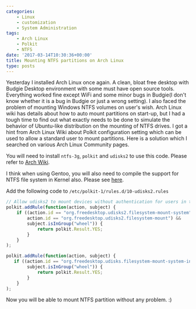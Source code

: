 ```yaml
---
categories:
    - Linux
    - customization
    - System Administration
tags:
    - Arch Linux
    - Polkit
    - NTFS
date: '2017-03-14T10:30:36+00:00'
title: Mounting NTFS partitions on Arch Linux
type: posts
---
```


Yesterday I installed Arch Linux once again. A clean, bloat free desktop with Budgie Desktop environment with some must have open source tools. Everything worked fine except WiFi and some minor bugs in Budgie(I don't know whether it is a bug in Budgie or just a wrong setting). I also faced the problem of mounting Windows NTFS volumes on user's wish. Arch Linux wiki has details about how to auto mount partitions on start-up, but I had a tough time to find out what exactly needs to be done to simulate the behavior of Ubuntu-like distribution on the mounting of NTFS drives. I got a hint from Arch Linux Wiki about Polkit configuration setting which can be used to allow a standard user to mount partitions. Here is a solution which I searched on various Arch Linux Community pages.

You will need to install <code>ntfs-3g</code>, <code>polkit</code> and <code>udisks2</code> to use this code. Please refer to [Arch Wiki](https://wiki.archlinux.org/index.php/Udisks).

I think when using Gentoo, you will also need to compile the support for NTFS file system in Kernel also. Please see [here](https://wiki.gentoo.org/wiki/NTFS).

Add the following code to <code>/etc/polkit-1/rules.d/10-udisks2.rules</code>

```javascript
// Allow udisks2 to mount devices without authentication for users in the "wheel" group.
polkit.addRule(function(action, subject) {
    if ((action.id == "org.freedesktop.udisks2.filesystem-mount-system" ||
        action.id == "org.freedesktop.udisks2.filesystem-mount") &&
        subject.isInGroup("wheel")) {
            return polkit.Result.YES;
        }
    }
);

polkit.addRule(function(action, subject) {
   if ((action.id == "org.freedesktop.udisks.filesystem-mount-system-internal") &&
        subject.isInGroup("wheel")) {
            return polkit.Result.YES;
        }
    }
);
```

Now you will be able to mount NTFS partition without any problem. :)
